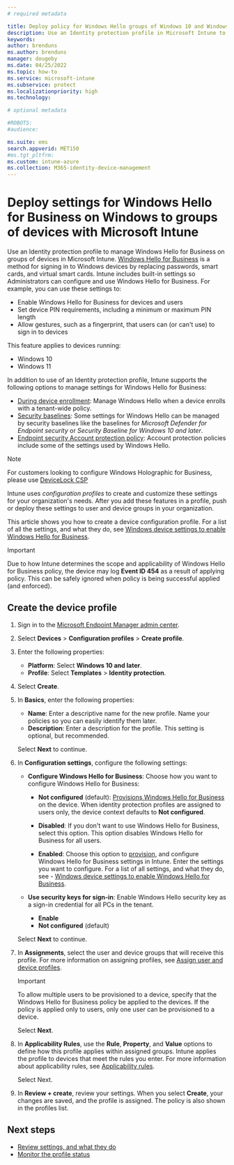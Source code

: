 ```yaml
---
# required metadata

title: Deploy policy for Windows Hello groups of Windows 10 and Windows 11 devices in Microsoft Intune
description: Use an Identity protection profile in Microsoft Intune to configure groups of devices to use Windows Hello for Business. 
keywords:
author: brenduns
ms.author: brenduns
manager: dougeby
ms.date: 04/25/2022
ms.topic: how-to
ms.service: microsoft-intune
ms.subservice: protect
ms.localizationpriority: high
ms.technology:

# optional metadata

#ROBOTS:
#audience:

ms.suite: ems
search.appverid: MET150
#ms.tgt_pltfrm:
ms.custom: intune-azure
ms.collection: M365-identity-device-management
---
```


# Deploy settings for Windows Hello for Business on Windows to groups of devices with Microsoft Intune

Use an Identity protection profile to manage Windows Hello for Business on groups of devices in Microsoft Intune. [Windows Hello for Business](/windows/security/identity-protection/hello-for-business/hello-overview) is a method for signing in to Windows devices by replacing passwords, smart cards, and virtual smart cards. Intune includes built-in settings so Administrators can configure and use Windows Hello for Business. For example, you can use these settings to:

- Enable Windows Hello for Business for devices and users
- Set device PIN requirements, including a minimum or maximum PIN length
- Allow gestures, such as a fingerprint, that users can (or can't use) to sign in to devices

This feature applies to devices running:

- Windows 10
- Windows 11

In addition to use of an Identity protection profile, Intune supports the following options to manage settings for Windows Hello for Business:

- [During device enrollment](../protect/windows-hello.md): Manage Windows Hello when a device enrolls with a tenant-wide policy.
- [Security baselines](../protect/security-baseline.md): Some settings for Windows Hello can be managed by security baselines like the baselines for *Microsoft Defender for Endpoint security* or  *Security Baseline for Windows 10 and later*.
- [Endpoint security Account protection policy](../protect/endpoint-security-account-protection-policy.md): Account protection policies include some of the settings used by Windows Hello.

> [!NOTE]
> For customers looking to configure Windows Holographic for Business, please use [DeviceLock CSP](/windows/client-management/mdm/policy-csp-devicelock)

Intune uses *configuration profiles* to create and customize these settings for your organization's needs. After you add these features in a profile, push or deploy these settings to user and device groups in your organization.

This article shows you how to create a device configuration profile. For a list of all the settings, and what they do, see [Windows device settings to enable Windows Hello for Business](identity-protection-windows-settings.md).

> [!IMPORTANT]
> Due to how Intune determines the scope and applicability of Windows Hello for Business policy, the device may log **Event ID 454** as a result of applying policy. This can be safely ignored when policy is being successful applied (and enforced).

## Create the device profile

1. Sign in to the [Microsoft Endpoint Manager admin center](https://go.microsoft.com/fwlink/?linkid=2109431).

2. Select **Devices** > **Configuration profiles** > **Create profile**.

3. Enter the following properties:

   - **Platform**: Select **Windows 10 and later**.
   - **Profile**: Select **Templates** > **Identity protection**.

4. Select **Create**.

5. In **Basics**, enter the following properties:

   - **Name**: Enter a descriptive name for the new profile. Name your policies so you can easily identify them later.
   - **Description**: Enter a description for the profile. This setting is optional, but recommended.

   Select **Next** to continue.

6. In **Configuration settings**, configure the following settings:

   - **Configure Windows Hello for Business**: Choose how you want to configure Windows Hello for Business:

     - **Not configured** (default): [Provisions Windows Hello for Business](/windows/security/identity-protection/hello-for-business/hello-how-it-works-provisioning) on the device. When identity protection profiles are assigned to users only, the device context defaults to **Not configured**.

     - **Disabled**: If you don't want to use Windows Hello for Business, select this option. This option disables Windows Hello for Business for all users.

     - **Enabled**: Choose this option to [provision](/windows/security/identity-protection/hello-for-business/hello-how-it-works-provisioning), and configure Windows Hello for Business settings in Intune. Enter the settings you want to configure. For a list of all settings, and what they do, see - [Windows device settings to enable Windows Hello for Business](identity-protection-windows-settings.md).

   - **Use security keys for sign-in**: Enable Windows Hello security key as a sign-in credential for all PCs in the tenant.

     - **Enable**
     - **Not configured**  (default)

   Select **Next** to continue.

7. In **Assignments**, select the user and device groups that will receive this profile. For more information on assigning profiles, see [Assign user and device profiles](../configuration/device-profile-assign.md).

   > [!IMPORTANT]
   > To allow multiple users to be provisioned to a device, specify that the Windows Hello for Business policy be applied to the devices. If the policy is applied only to users, only one user can be provisioned to a device.

   Select **Next**.

8. In **Applicability Rules**, use the **Rule**, **Property**, and **Value** options to define how this profile applies within assigned groups. Intune applies the profile to devices that meet the rules you enter. For more information about applicability rules, see [Applicability rules](../configuration/device-profile-create.md).

   Select Next.

9. In **Review + create**, review your settings. When you select **Create**, your changes are saved, and the profile is assigned. The policy is also shown in the profiles list.



## Next steps

- [Review settings, and what they do](identity-protection-windows-settings.md)
- [Monitor the profile status](../configuration/device-profile-monitor.md)
